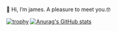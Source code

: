 👋 Hi, I’m james.
A pleasure to meet you.🤓

[![trophy](https://github-profile-trophy.vercel.app/?username=JAMESESTGER27&theme=onedark)](https://github.com/ryo-ma/github-profile-trophy)
[![Anurag's GitHub stats](https://github-readme-stats.vercel.app/api?username=JAMESESTGER27)](https://github.com/anuraghazra/github-readme-stats)
